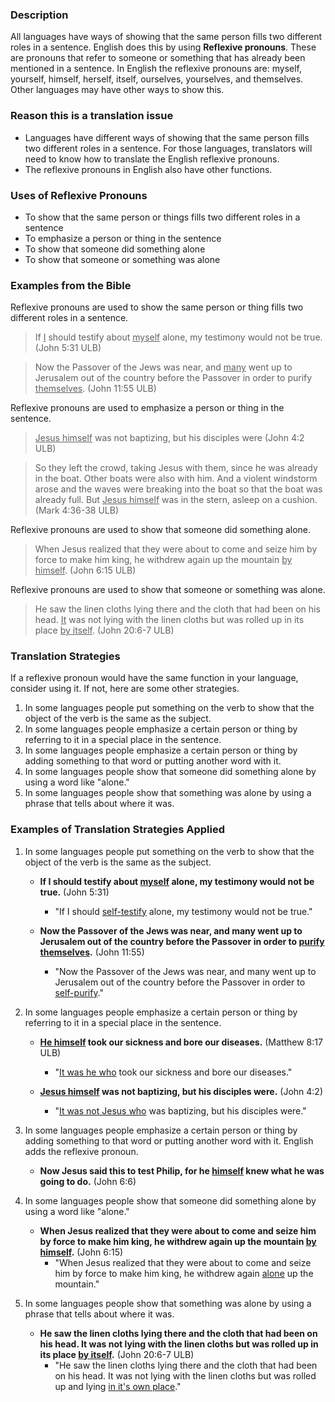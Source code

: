 

### Description

All languages have ways of showing that the same person fills two different roles in a sentence. English does this by using **Reflexive pronouns**. These are pronouns that refer to someone or something that has already been mentioned in a sentence. In English the reflexive pronouns are: myself, yourself, himself, herself, itself, ourselves, yourselves, and themselves. Other languages may have other ways to show this.

### Reason this is a translation issue

* Languages have different ways of showing that the same person fills two different roles in a sentence. For those languages, translators will need to know how to translate the English reflexive pronouns.
* The reflexive pronouns in English also have other functions.

### Uses of Reflexive Pronouns

* To show that the same person or things fills two different roles in a sentence
* To emphasize a person or thing in the sentence
* To show that someone did something alone
* To show that someone or something was alone

### Examples from the Bible

Reflexive pronouns are used to show the same person or thing fills two different roles in a sentence.
<blockquote>If <u>I</u> should testify about <u>myself</u> alone, my testimony would not be true. (John 5:31 ULB) </blockquote>

>Now the Passover of the Jews was near, and <u>many</u> went up to Jerusalem out of the country before the Passover in order to purify <u>themselves</u>. (John 11:55 ULB)

Reflexive pronouns are used to emphasize a person or thing in the sentence.
<blockquote><u>Jesus himself</u> was not baptizing, but his disciples were (John 4:2 ULB)  </blockquote>

> So they left the crowd, taking Jesus with them, since he was already in the boat. Other boats were also with him. And a violent windstorm arose and the waves were breaking into the boat so that the boat was already full. But <u>Jesus himself</u> was in the stern, asleep on a cushion. (Mark 4:36-38 ULB)

Reflexive pronouns are used to show that someone did something alone.
>When Jesus realized that they were about to come and seize him by force to make him king, he withdrew again up the mountain <u>by himself</u>. (John 6:15 ULB)

Reflexive pronouns are used to show that someone or something was alone.
>He saw the linen cloths lying there and the cloth that had been on his head. <u>It</u> was not lying with the linen cloths but was rolled up in its place <u>by itself</u>. (John 20:6-7 ULB)

### Translation Strategies

If a reflexive pronoun would have the same function in your language, consider using it. If not, here are some other strategies.

1. In some languages people put something on the verb to show that the object of the verb is the same as the subject.
1. In some languages people emphasize a certain person or thing by referring to it in a special place in the sentence.
1. In some languages people emphasize a certain person or thing by adding something to that word or putting another word with it.
1. In some languages people show that someone did something alone by using a word like "alone."
1. In some languages people show that something was alone by using a phrase that tells about where it was.

### Examples of Translation Strategies Applied

1. In some languages people put something on the verb to show that the object of the verb is the same as the subject.

    * **If I should testify about <u>myself</u> alone, my testimony would not be true.** (John 5:31)
        * "If I should <u>self-testify</u> alone, my testimony would not be true."

    * **Now the Passover of the Jews was near, and many went up to Jerusalem out of the country before the Passover in order to <u>purify themselves</u>.** (John 11:55)
        * "Now the Passover of the Jews was near, and many went up to Jerusalem out of the country before the Passover in order to <u>self-purify</u>."

2. In some languages people emphasize a certain person or thing by referring to it in a special place in the sentence.

    * **<u>He himself</u> took our sickness and bore our diseases.** (Matthew 8:17 ULB)
        * "<u>It was he who</u>  took our sickness and bore our diseases."

    * **<u>Jesus himself</u> was not baptizing, but his disciples were.** (John 4:2)
        * "<u>It was not Jesus who</u> was baptizing, but his disciples were."

3. In some languages people emphasize a certain person or thing by adding something to that word or putting another word with it. English adds the reflexive pronoun.

    * **Now Jesus said this to test Philip, for he <u>himself</u> knew what he was going to do.** (John 6:6)

4. In some languages people show that someone did something alone by using a word like "alone."

    * **When Jesus realized that they were about to come and seize him by force to make him king, he withdrew again up the mountain <u>by himself</u>.** (John 6:15)
        * "When Jesus realized that they were about to come and seize him by force to make him king, he withdrew again <u>alone</u> up the mountain."

5. In some languages people show that something was alone by using a phrase that tells about where it was.

    * **He saw the linen cloths lying there and the cloth that had been on his head. It was not lying with the linen cloths but was rolled up in its place <u>by itself</u>.** (John 20:6-7 ULB)
        * "He saw the linen cloths lying there and the cloth that had been on his head. It was not lying with the linen cloths but was rolled up and lying <u>in it's own place</u>."

